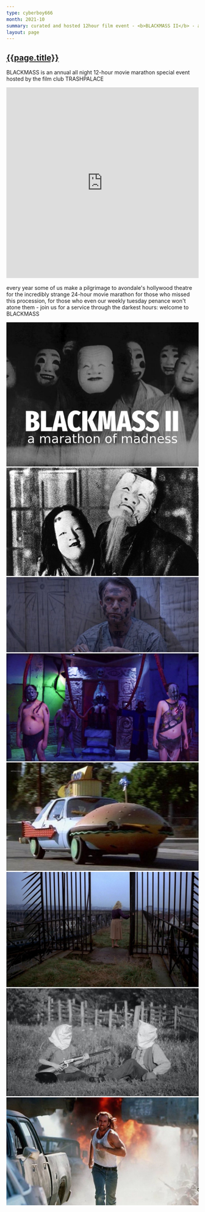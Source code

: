 ```yaml
---
type: cyberboy666
month: 2021-10
summary: curated and hosted 12hour film event - <b>BLACKMASS II</b> - a marathon of madness 
layout: page
---
```


## [ {{page.title}} ]({{page.url}})

BLACKMASS is an annual all night 12-hour movie marathon special event hosted by the film club TRASHPALACE

<iframe width="100%" height="500" src="https://www.youtube.com/embed/TxT_Q8rkj3U" title="YouTube video player" frameborder="0" allow="accelerometer; autoplay; clipboard-write; encrypted-media; gyroscope; picture-in-picture" allowfullscreen></iframe>

every year some of us make a pilgrimage to avondale's hollywood theatre for the incredibly strange 24-hour movie marathon
for those who missed this procession, for those who even our weekly tuesday penance won't atone them - join us for a service through the darkest hours: welcome to BLACKMASS 


![image](/images/cyberboy666/blackmass_00.jpg)
![image](/images/cyberboy666/blackmass_01.jpg)
![image](/images/cyberboy666/blackmass_02.jpg)
![image](/images/cyberboy666/blackmass_03.jpg)
![image](/images/cyberboy666/blackmass_04.jpg)
![image](/images/cyberboy666/blackmass_05.jpg)
![image](/images/cyberboy666/blackmass_06.jpg)
![image](/images/cyberboy666/blackmass_07.jpg)
